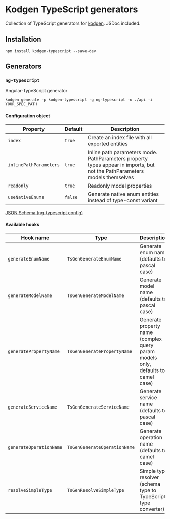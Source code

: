 # Kodgen TypeScript generators

Collection of TypeScript generators for [kodgen](https://github.com/MacRdy/kodgen). JSDoc included.

## Installation

```
npm install kodgen-typescript --save-dev
```

## Generators

### `ng-typescript`

Angular-TypeScript generator

```
kodgen generate -p kodgen-typescript -g ng-typescript -o ./api -i YOUR_SPEC_PATH
```

#### Configuration object

| Property                | Default | Description                                                                                                                   |
|-------------------------|---------|-------------------------------------------------------------------------------------------------------------------------------|
| `index`                 | `true`  | Create an index file with all exported entities                                                                               |
| `inlinePathParameters`  | `true`  | Inline path parameters mode. PathParameters property types appear in imports, but not the PathParameters models themselves    |
| `readonly`              | `true`  | Readonly model properties                                                                                                     |
| `useNativeEnums`        | `false` | Generate native enum entities instead of type-const variant                                                                    |

[JSON Schema (ng-typescript config)](assets/ng-typescript-config-schema.json)

#### Available hooks

| Hook name               | Type                         | Description                                                                      |
|-------------------------|------------------------------|----------------------------------------------------------------------------------|
| `generateEnumName`      | `TsGenGenerateEnumName`      | Generate enum name (defaults to pascal case)                                     |
| `generateModelName`     | `TsGenGenerateModelName`     | Generate model name (defaults to pascal case)                                    |
| `generatePropertyName`  | `TsGenGeneratePropertyName`  | Generate property name (complex query param models only, defaults to camel case) |
| `generateServiceName`   | `TsGenGenerateServiceName`   | Generate service name (defaults to pascal case)                                  |
| `generateOperationName` | `TsGenGenerateOperationName` | Generate operation name (defaults to camel case)                                 |
| `resolveSimpleType`     | `TsGenResolveSimpleType`     | Simple type resolver (schema type to TypeScript type converter)                  |
